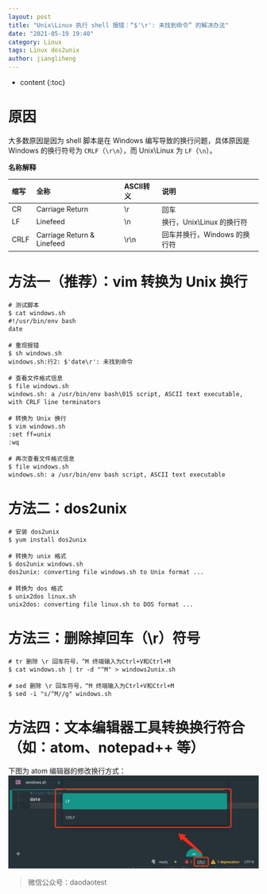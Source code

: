 ```yaml
---
layout: post
title: "Unix\Linux 执行 shell 报错：“$'\r': 未找到命令” 的解决办法"
date: "2021-05-19 19:40"
category: Linux
tags: Linux dos2unix
author: jiangliheng
---
```

* content
{:toc}



# 原因

大多数原因是因为 shell 脚本是在 Windows 编写导致的换行问题，具体原因是 Windows 的换行符号为 ```CRLF```（```\r\n```），而 Unix\Linux 为 ```LF```（```\n```）。


**名称解释**

缩写|全称|ASCII转义|说明
:---|:---|:----|:----
CR|Carriage Return|\r|回车
LF|Linefeed|\n|换行，Unix\Linux 的换行符
CRLF|Carriage Return & Linefeed|\r\n|回车并换行，Windows 的换行符

# 方法一（推荐）：vim 转换为 Unix 换行

```
# 测试脚本
$ cat windows.sh
#!/usr/bin/env bash
date

# 重现报错
$ sh windows.sh
windows.sh:行2: $'date\r': 未找到命令

# 查看文件格式信息
$ file windows.sh
windows.sh: a /usr/bin/env bash\015 script, ASCII text executable, with CRLF line terminators

# 转换为 Unix 换行
$ vim windows.sh
:set ff=unix
:wq

# 再次查看文件格式信息
$ file windows.sh
windows.sh: a /usr/bin/env bash script, ASCII text executable
```

# 方法二：dos2unix

```
# 安装 dos2unix
$ yum install dos2unix

# 转换为 unix 格式
$ dos2unix windows.sh
dos2unix: converting file windows.sh to Unix format ...

# 转换为 dos 格式
$ unix2dos linux.sh
unix2dos: converting file linux.sh to DOS format ...
```

# 方法三：删除掉回车（\r）符号

```
# tr 删除 \r 回车符号，^M 终端输入为Ctrl+V和Ctrl+M
$ cat windows.sh | tr -d "^M" > windows2unix.sh

# sed 删除 \r 回车符号，^M 终端输入为Ctrl+V和Ctrl+M
$ sed -i "s/^M//g" windows.sh
```

# 方法四：文本编辑器工具转换换行符合（如：atom、notepad++ 等）

下图为 atom 编辑器的修改换行方式：
![-w761](/assets/images/linux/16214767016102.jpg)


> 微信公众号：daodaotest
